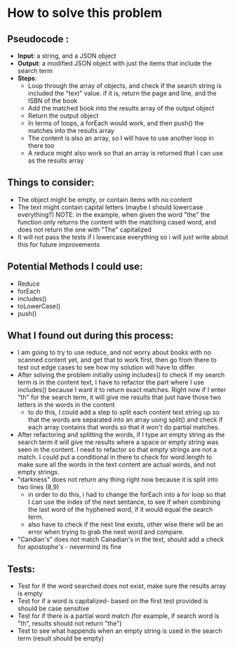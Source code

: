 # How to solve this problem

## Pseudocode :
- **Input**: a string, and a JSON object
- **Output**: a modified JSON object with just the items that include the search term
- **Steps**:
    -  Loop through the array of objects, and check if the search string is included the "text" value. if it is, return the page and line, and the ISBN of the book
    - Add the matched book into the results array of the output object
    - Return the output object
    - In terms of loops, a forEach would work, and then push() the matches into the results array
    - The content is also an array, so I will have to use another loop in there too
    - A reduce might also work so that an array is returned that I can use as the results array

## Things to consider: 
- The object might be empty, or contain items with no content
- The text might contain capital letters (maybe I should lowercase everything?) NOTE: in the example, when given the word "the" the function only returns the content with the matching cased word, and does not return the one with "The" capitalized
- It will not pass the tests if i lowercase everything so i will just write about this for future improvements

## Potential Methods I could use:
- Reduce
- forEach
- includes()
- toLowerCase()
- push()

## What I found out during this process:
- I am going to try to use reduce, and not worry about books with no scanned content yet, and get that to work first, then go from there to test out edge cases to see how my solution will have to differ.
- After solving the problem initially using includes() to check if my search term is in the content text, I have to refactor the part where I use includes() because I want it to return exact matches. Right now if I enter "th" for the search term, it will give me results that just have those two letters in the words in the content
    - to do this, I could add a step to split each content text string up so that the words are separated into an array using split() and check if each array contains that words so that it won't do partial matches.
- After refactoring and splitting the words, if I type an empty string as the search term it will give me results where a space or empty string was seen in the content. I need to refactor so that empty strings are not a match. I could put a conditional in there to check for word.length to make sure all the words in the text content are actual words, and not empty strings.
- "darkness" does not return any thing right now because it is split into two lines (8,9)
    - in order to do this, i had to change the forEach into a for loop so that I can use the index of the next sentance, to see if when combining the last word of the hyphened word, if it would equal the search term.
    - also have to check if the next line exists, other wise there will be an error when trying to grab the next word and compare.
- "Candian's" does not match Canadian\'s in the text, should add a check for apostophe's - nevermind its fine

## Tests:
- Test for if the word searched does not exist, make sure the results array is empty
- Test for if a word is capitalized- based on the first test provided is should be case sensitive 
- Test for if there is a partial word match (for example, if search word is "th", results should not return "the")
- Test to see what happends when an empty string is used in the search term (result should be empty)

